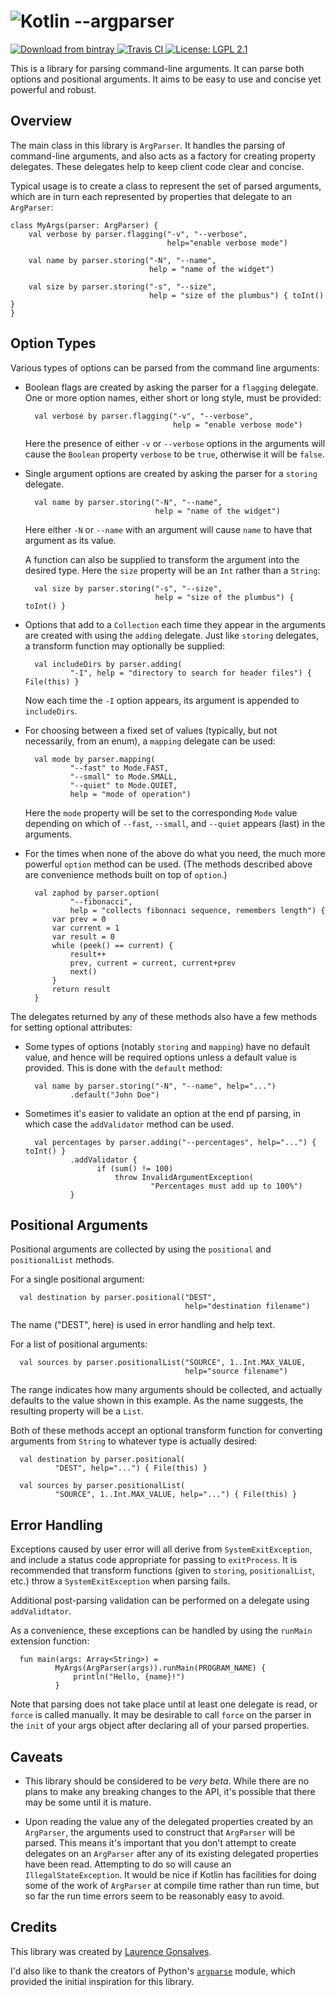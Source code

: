 # ![Kotlin --argparser](https://cdn.rawgit.com/xenomachina/kotlin-argparser/master/logo.svg)

[ ![Download from bintray](https://img.shields.io/bintray/v/xenomachina/maven/kotlin-argparser.svg?style=plastic) ](https://bintray.com/xenomachina/maven/kotlin-argparser/%5FlatestVersion)
[ ![Travis CI](https://img.shields.io/travis/xenomachina/kotlin-argparser.svg?style=plastic) ](https://travis-ci.org/xenomachina/kotlin-argparser)
[ ![License: LGPL 2.1](https://img.shields.io/badge/license-LGPL--2.1-blue.svg?style=plastic) ](https://www.gnu.org/licenses/old-licenses/lgpl-2.1.en.html)

This is a library for parsing command-line arguments.  It can parse both
options and positional arguments.  It aims to be easy to use and concise yet
powerful and robust.


## Overview

The main class in this library is `ArgParser`. It handles the parsing of
command-line arguments, and also acts as a factory for creating property
delegates. These delegates help to keep client code clear and concise.

Typical usage is to create a class to represent the set of parsed arguments,
which are in turn each represented by properties that delegate to an
`ArgParser`:

    class MyArgs(parser: ArgParser) {
        val verbose by parser.flagging("-v", "--verbose",
                                       help="enable verbose mode")

        val name by parser.storing("-N", "--name",
                                   help = "name of the widget")

        val size by parser.storing("-s", "--size",
                                   help = "size of the plumbus") { toInt() }
    }


## Option Types

Various types of options can be parsed from the command line arguments:

- Boolean flags are created by asking the parser for a `flagging` delegate.  One
  or more option names, either short or long style, must be provided:

        val verbose by parser.flagging("-v", "--verbose",
                                       help = "enable verbose mode")

  Here the presence of either `-v` or `--verbose` options in the
  arguments will cause the `Boolean` property `verbose` to be `true`, otherwise
  it will be `false`.

- Single argument options are created by asking the parser for a
  `storing` delegate.

        val name by parser.storing("-N", "--name",
                                   help = "name of the widget")

  Here either `-N` or `--name` with an argument will cause `name` to have that
  argument as its value.

  A function can also be supplied to transform the argument into the desired
  type. Here the `size` property will be an `Int` rather than a `String`:

        val size by parser.storing("-s", "--size",
                                   help = "size of the plumbus") { toInt() }

- Options that add to a `Collection` each time they
  appear in the arguments are created with using the `adding` delegate. Just like `storing`
  delegates, a transform function may optionally be supplied:

        val includeDirs by parser.adding(
                "-I", help = "directory to search for header files") { File(this) }

  Now each time the `-I` option appears, its argument is appended to
  `includeDirs`.

- For choosing between a fixed set of values (typically, but not necessarily,
  from an enum), a `mapping` delegate can be used:

        val mode by parser.mapping(
                "--fast" to Mode.FAST,
                "--small" to Mode.SMALL,
                "--quiet" to Mode.QUIET,
                help = "mode of operation")

  Here the `mode` property will be set to the corresponding `Mode` value depending
  on which of `--fast`, `--small`, and `--quiet` appears (last) in the arguments.

- For the times when none of the above do what you need, the much more powerful
  `option` method can be used.  (The methods described above are convenience
  methods built on top of `option`.)

        val zaphod by parser.option(
                "--fibonacci",
                help = "collects fibonnaci sequence, remembers length") {
            var prev = 0
            var current = 1
            var result = 0
            while (peek() == current) {
                result++
                prev, current = current, current+prev
                next()
            }
            return result
        }

The delegates returned by any of these methods also have a few methods for setting
optional attributes:

- Some types of options (notably `storing` and `mapping`) have no
  default value, and hence will be required options unless a default
  value is provided. This is done with the `default` method:

        val name by parser.storing("-N", "--name", help="...")
                .default("John Doe")

- Sometimes it's easier to validate an option at the end pf parsing, in which
  case the `addValidator` method can be used.

        val percentages by parser.adding("--percentages", help="...") { toInt() }
                .addValidator {
                      if (sum() != 100)
                          throw InvalidArgumentException(
                                  "Percentages must add up to 100%")
                }


## Positional Arguments

Positional arguments are collected by using the `positional` and
`positionalList` methods.

For a single positional argument:

      val destination by parser.positional("DEST",
                                           help="destination filename")

The name ("DEST", here) is used in error handling and help text.

For a list of positional arguments:

      val sources by parser.positionalList("SOURCE", 1..Int.MAX_VALUE,
                                           help="source filename")

The range indicates how many arguments should be collected, and actually
defaults to the value shown in this example. As the name suggests, the
resulting property will be a `List`.

Both of these methods accept an optional transform function for converting
arguments from `String` to whatever type is actually desired:

      val destination by parser.positional(
              "DEST", help="...") { File(this) }

      val sources by parser.positionalList(
              "SOURCE", 1..Int.MAX_VALUE, help="...") { File(this) }


## Error Handling

Exceptions caused by user error will all derive from `SystemExitException`, and
include a status code appropriate for passing to `exitProcess`.  It is
recommended that transform functions (given to `storing`, `positionalList`, etc.)
throw a `SystemExitException` when parsing fails.

Additional post-parsing validation can be performed on a delegate using
`addValidtator`.

As a convenience, these exceptions can be handled by using the `runMain`
extension function:

      fun main(args: Array<String>) =
              MyArgs(ArgParser(args)).runMain(PROGRAM_NAME) {
                  println("Hello, {name}!")
              }

Note that parsing does not take place until at least one delegate is read, or
`force` is called manually. It may be desirable to call `force` on the parser
in the `init` of your args object after declaring all of your parsed
properties.


<!--
## Parsing

TODO: write a brief explanation of how parsing works


## Help Formatting

TODO: write an explanation of help formatting once implemented
-->


## Caveats

- This library should be considered to be *very beta*. While there are no plans
  to make any breaking changes to the API, it's possible that there may be some
  until it is mature.

- Upon reading the value any of the delegated properties created by an
  `ArgParser`, the arguments used to construct that `ArgParser` will be
  parsed. This means it's important that you don't attempt to create delegates
  on an `ArgParser` after any of its existing delegated properties have been
  read. Attempting to do so will cause an `IllegalStateException`. It would be
  nice if Kotlin has facilities for doing some of the work of `ArgParser` at
  compile time rather than run time, but so far the run time errors seem to be
  reasonably easy to avoid.


## Credits

This library was created by [Laurence Gonsalves](http://laurence.gonsalv.es).

I'd also like to thank the creators of Python's
[`argparse`](https://docs.python.org/3/library/argparse.html) module, which
provided the initial inspiration for this library.
